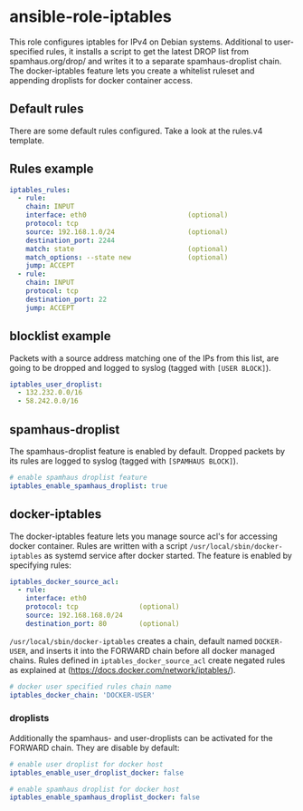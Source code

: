# ansible-role-iptables
This role configures iptables for IPv4 on Debian systems. Additional to user-specified rules, it installs a script to get the latest DROP list from spamhaus.org/drop/ and writes it to a separate spamhaus-droplist chain. The docker-iptables feature lets you create a whitelist ruleset and appending droplists for docker container access.

## Default rules
There are some default rules configured. Take a look at the rules.v4 template.

## Rules example
```yaml
iptables_rules:
  - rule:
    chain: INPUT
    interface: eth0                         (optional)
    protocol: tcp
    source: 192.168.1.0/24                  (optional)
    destination_port: 2244
    match: state                            (optional)
    match_options: --state new              (optional)
    jump: ACCEPT
  - rule:
    chain: INPUT
    protocol: tcp
    destination_port: 22
    jump: ACCEPT
```
## blocklist example
Packets with a source address matching one of the IPs from this list, are going to be dropped and logged to syslog (tagged with ``[USER BLOCK]``).
```yaml
iptables_user_droplist:
  - 132.232.0.0/16
  - 58.242.0.0/16
```
## spamhaus-droplist
The spamhaus-droplist feature is enabled by default. Dropped packets by its rules are logged to syslog (tagged with ``[SPAMHAUS BLOCK]``).
```yaml
# enable spamhaus droplist feature
iptables_enable_spamhaus_droplist: true
```

## docker-iptables
The docker-iptables feature lets you manage source acl's for accessing docker container. Rules are written with a script ``/usr/local/sbin/docker-iptables`` as systemd service after docker started. The feature is enabled by specifying rules:

```yaml
iptables_docker_source_acl:
  - rule:
    interface: eth0
    protocol: tcp               (optional)
    source: 192.168.168.0/24
    destination_port: 80        (optional)
```

``/usr/local/sbin/docker-iptables`` creates a chain, default named ``DOCKER-USER``, and inserts it into the FORWARD chain before all docker managed chains. Rules defined in ``iptables_docker_source_acl`` create negated rules as explained at (https://docs.docker.com/network/iptables/).


```yaml
# docker user specified rules chain name
iptables_docker_chain: 'DOCKER-USER'
```

### droplists
Additionally the spamhaus- and user-droplists can be activated for the FORWARD chain. They are disable by default:
```yaml
# enable user droplist for docker host
iptables_enable_user_droplist_docker: false

# enable spamhaus droplist for docker host
iptables_enable_spamhaus_droplist_docker: false
```
